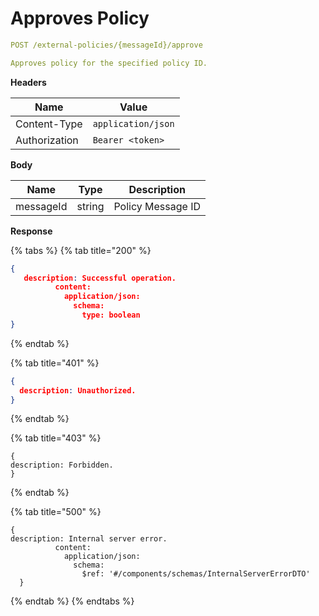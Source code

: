 # Approves Policy

```yaml
POST /external-policies/{messageId}/approve
```

```yaml
Approves policy for the specified policy ID.
```

**Headers**

| Name          | Value              |
| ------------- | ------------------ |
| Content-Type  | `application/json` |
| Authorization | `Bearer <token>`   |

**Body**

| Name      | Type   | Description       |
| --------- | ------ | ----------------- |
| messageId | string | Policy Message ID |

**Response**

{% tabs %}
{% tab title="200" %}
```json
{
   description: Successful operation.
          content:
            application/json:
              schema:
                type: boolean
}
```
{% endtab %}

{% tab title="401" %}
```json
{
  description: Unauthorized.
}
```
{% endtab %}

{% tab title="403" %}
```
{
description: Forbidden.
}
```
{% endtab %}

{% tab title="500" %}
```
{
description: Internal server error.
          content:
            application/json:
              schema:
                $ref: '#/components/schemas/InternalServerErrorDTO'
  }
```
{% endtab %}
{% endtabs %}
